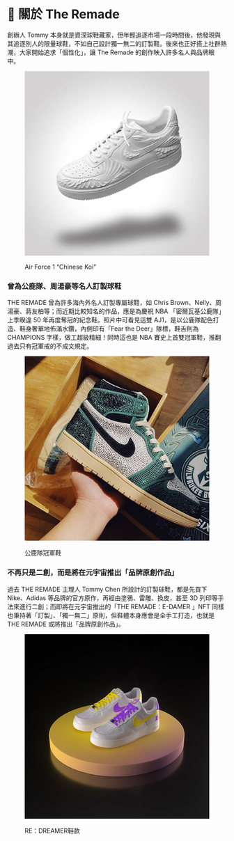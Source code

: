 # 📓 關於 The Remade

創辦人 Tommy 本身就是資深球鞋藏家，但年輕追逐市場一段時間後，他發現與其追逐別人的限量球鞋，不如自己設計獨一無二的訂製鞋。後來也正好搭上社群熱潮，大家開始追求「個性化」，讓 The Remade 的創作映入許多名人與品牌眼中。

<figure><img src=".gitbook/assets/02.jpg" alt=""><figcaption><p>Air Force 1 “Chinese Koi”</p></figcaption></figure>

### 曾為公鹿隊、周湯豪等名人訂製球鞋

THE REMADE 曾為許多海內外名人訂製專屬球鞋，如 Chris Brown、Nelly、周湯豪、蔣友柏等；而近期比較知名的作品，應是為慶祝 NBA 「密爾瓦基公鹿隊」上季睽違 50 年再度奪冠的紀念鞋。照片中可看見這雙 AJ1，是以公鹿隊配色打造、鞋身奢華地佈滿水鑽，內側印有「Fear the Deer」隊標，鞋舌則為 CHAMPIONS 字樣，做工超級精細！同時這也是 NBA 賽史上首雙冠軍鞋，推翻過去只有冠軍戒的不成文規定。

<figure><img src=".gitbook/assets/05.jpg" alt=""><figcaption><p>公鹿隊冠軍鞋</p></figcaption></figure>

### 不再只是二創，而是將在元宇宙推出「品牌原創作品」

過去 THE REMADE 主理人 Tommy Chen 所設計的訂製球鞋，都是先買下 Nike、Adidas 等品牌的官方原作，再經由塗鴉、雷雕、換皮，甚至 3D 列印等手法來進行二創；而即將在元宇宙推出的「THE REMADE：E-DAMER 」NFT 同樣也秉持著「訂製」、「獨一無二」原則，但鞋體本身應會是全手工打造，也就是 THE REMADE 或將推出「品牌原創作品」。

<figure><img src=".gitbook/assets/06 (2).jpg" alt=""><figcaption><p>RE：DREAMER鞋款</p></figcaption></figure>
